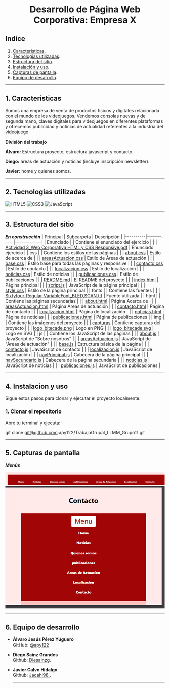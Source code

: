 # <p align="center"> Desarrollo de Página Web Corporativa: Empresa X</p>

## Indice
1. [Caracteristicas](#1-caracteristicas).
2. [Tecnologias utilizadas](#2-tecnologias-utilizadas).
3. [Estructura del sitio](#3-estructura-del-sitio).
4. [Instalación y uso](#4-instalacion-y-uso).
5. [Capturas de pantalla](#5-capturas-de-pantalla).
6. [Equipo de desarrollo](#6-equipo-de-desarrollo).

---
## 1. Caracteristicas

Somos una empresa de venta de productos físicos y digitales relacionada con el mundo de los videojuegos. Vendemos consolas nuevas y de segunda mano, claves digitales para videojuegos en diferentes plataformas y ofrecemos publicidad y noticias de actualidad referentes a la industria del videojuego

**División del trabajo**

**Álvaro:** Estructura proyecto, estructura javascript y contacto.

**Diego:** áreas de actuación y noticias (incluye inscripción  newsletter).

**Javier:** home y quienes somos. 
 

---
## 2. Tecnologias utilizadas

![HTML5](https://img.shields.io/badge/HTML5-E34F26?logo=html5&logoColor=white)
![CSS3](https://img.shields.io/badge/CSS3-1572B6?logo=css3&logoColor=white)
![JavaScript](https://img.shields.io/badge/JavaScript-F7DF1E?logo=javascript&logoColor=black)

---
## 3. Estructura del sitio
***En construcción***
| Principal | Subcarpeta | Descripción |
|----------|------------|-------------|
| Enunciado | | Contiene el enunciado del ejercicio |
|  | [Actividad 3_Web Corporativa HTML y CSS Responsive.pdf](Enunciado/Actividad%203_Web%20Corporativa%20HTML%20y%20CSS%20Responsive.pdf) | Enunciado ejercicio |
| css | | Contiene los estilos de las páginas |
|  | [about.css](css/about.css) | Estilo de acerca de |
|  | [areasActuacion.css](css/areasActuacion.css) | Estilo de Áreas de actuación |
|  | [base.css](css/base.css) | Estilo base para todas las páginas y responsive |
|  | [contacto.css](css/contacto.css) | Estilo de contacto |
|  | [localizacion.css](css/localizacion.css) | Estilo de localización |
|  | [noticias.css](css/noticias.css) | Estilo de noticias |
|  | [publicaciones.css](css/publicaciones.css) | Estilo de publicaciones |
|  | [README.md](css/README.md) | El README del proyecto |
|  | [index.html](index.html) | Página principal |
|  | [script.js](script.js) | JavaScript de la página principal |
|  | [style.css](style.css) | Estilo de la página principal |
| fonts | | Contiene las fuentes |
|  | [Sixtyfour-Regular-VariableFont_BLED,SCAN.ttf](fonts/Sixtyfour-Regular-VariableFont_BLED,SCAN.ttf) | Fuente utilizada |
| html | | Contiene las páginas secundarias |
|  | [about.html](html/about.html) | Página Acerca de |
|  | [areasActuacion.html](html/areasActuacion.html) | Página Áreas de actuación |
|  | [contacto.html](html/contacto.html) | Página de contacto |
|  | [localizacion.html](html/localizacion.html) | Página de localización |
|  | [noticias.html](html/noticias.html) | Página de noticias |
|  | [publicaciones.html](html/publicaciones.html) | Página de publicaciones |
| img | | Contiene las imágenes del proyecto |
|  | [capturas](img/capturas) | Contiene capturas del proyecto |
|  | [logo_bitecade.png](img/logo_bitecade.png) | Logo en PNG |
|  | [logo_bitecade.svg](img/logo_bitecade.svg) | Logo en SVG |
| js | | Contiene los JavaScript de las páginas |
|  | [about.js](js/about.js) | JavaScript de "Sobre nosotros" |
|  | [areasActuacion.js](js/areasActuacion.js) | JavaScript de "Áreas de actuación" |
|  | [base.js](js/base.js) | Estructura básica de la página |
|  | [contacto.js](js/contacto.js) | JavaScript de contacto |
|  | [localizacion.js](js/localizacion.js) | JavaScript de localización |
|  | [navPrincipal.js](js/navPrincipal.js) | Cabecera de la página principal |
|  | [navSecundario.js](js/navSecundario.js) | Cabecera de la página secundaria |
|  | [noticias.js](js/noticias.js) | JavaScript de noticias |
|  | [publicaciones.js](js/publicaciones.js) | JavaScript de publicaciones |

---
## 4. Instalacion y uso

Sigue estos pasos para clonar y ejecutar el proyecto localmente:

### 1. Clonar el repositorio

Abre tu terminal y ejecuta:

git clone git@github.com:apy122/TrabajoGrupal_LLMM_Grupo11.git

---
## 5. Capturas de pantalla

***Menús***

![Menú en grande](img/capturas/menuGrande.png)
![Menú en pequeno](img/capturas/menuPequeno.png)



---
## 6. Equipo de desarrollo

- **Álvaro Jesús Pérez Yuguero**  
  GitHub: [@apy122](https://github.com/apy122)
- **Diego Sainz Grandes**  
  Github: [Diesainzg](https://github.com/Diesainzg).
- **Javier Calvo Hidalgo**  
  Github: [Jacahi98 ](https://github.com/Jacahi98).  

  ---
